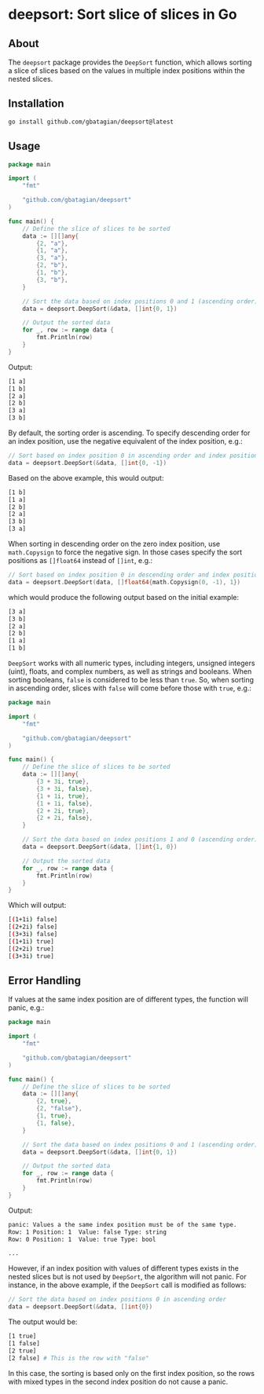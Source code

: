 # deepsort: Sort slice of slices in Go 

## About
The `deepsort` package provides the `DeepSort` function, which allows sorting a slice of slices based on the values in multiple index positions within the nested slices.

## Installation
```bash
go install github.com/gbatagian/deepsort@latest
```

## Usage
```go
package main

import (
	"fmt"

	"github.com/gbatagian/deepsort"
)

func main() {
	// Define the slice of slices to be sorted
	data := [][]any{
		{2, "a"},
		{1, "a"},
		{3, "a"},
		{2, "b"},
		{1, "b"},
		{3, "b"},
	}

	// Sort the data based on index positions 0 and 1 (ascending order)
	data = deepsort.DeepSort(&data, []int{0, 1})

	// Output the sorted data
	for _, row := range data {
		fmt.Println(row)
	}
}
```

Output:
```bash
[1 a]
[1 b]
[2 a]
[2 b]
[3 a]
[3 b]
```

By default, the sorting order is ascending. To specify descending order for an index position, use the negative equivalent of the index position, e.g.:
```go
// Sort based on index position 0 in ascending order and index position 1 in descending order
data = deepsort.DeepSort(&data, []int{0, -1})
```

Based on the above example, this would output:
```bash
[1 b]
[1 a]
[2 b]
[2 a]
[3 b]
[3 a]
```

When sorting in descending order on the zero index position, use `math.Copysign` to force the negative sign. In those cases specify the sort positions as `[]float64` instead of `[]int`, e.g.:
```go
// Sort based on index position 0 in descending order and index position 1 in ascending order
data = deepsort.DeepSort(data, []float64{math.Copysign(0, -1), 1})
```

which would produce the following output based on the initial example:
```bash
[3 a]
[3 b]
[2 a]
[2 b]
[1 a]
[1 b]
```

`DeepSort` works with all numeric types, including integers, unsigned integers (uint), floats, and complex numbers, as well as strings and booleans. When sorting booleans, `false` is considered to be less than `true`. So, when sorting in ascending order, slices with `false` will come before those with `true`, e.g.:
```go
package main

import (
	"fmt"

	"github.com/gbatagian/deepsort"
)

func main() {
	// Define the slice of slices to be sorted
	data := [][]any{
		{3 + 3i, true},
		{3 + 3i, false},
		{1 + 1i, true},
		{1 + 1i, false},
		{2 + 2i, true},
		{2 + 2i, false},
	}

	// Sort the data based on index positions 1 and 0 (ascending order)
	data = deepsort.DeepSort(&data, []int{1, 0})

	// Output the sorted data
	for _, row := range data {
		fmt.Println(row)
	}
}
```

Which will output:
```bash
[(1+1i) false]
[(2+2i) false]
[(3+3i) false]
[(1+1i) true]
[(2+2i) true]
[(3+3i) true]
```

## Error Handling

If values at the same index position are of different types, the function will panic, e.g.:
```go
package main

import (
	"fmt"

	"github.com/gbatagian/deepsort"
)

func main() {
	// Define the slice of slices to be sorted
	data := [][]any{
		{2, true},
		{2, "false"},
		{1, true},
		{1, false},
	}

	// Sort the data based on index positions 0 and 1 (ascending order)
	data = deepsort.DeepSort(&data, []int{0, 1})

	// Output the sorted data
	for _, row := range data {
		fmt.Println(row)
	}
}
```
Output:
```bash
panic: Values a the same index position must be of the same type. 
Row: 1 Position: 1  Value: false Type: string
Row: 0 Position: 1  Value: true Type: bool

...
```

However, if an index position with values of different types exists in the nested slices but is not used by `DeepSort`, the algorithm will not panic. For instance, in the above example, if the `DeepSort` call is modified as follows:
```go
// Sort the data based on index positions 0 in ascending order
data = deepsort.DeepSort(&data, []int{0})
```

The output would be:
```bash
[1 true]
[1 false]
[2 true]
[2 false] # This is the row with "false"
```

In this case, the sorting is based only on the first index position, so the rows with mixed types in the second index position do not cause a panic.